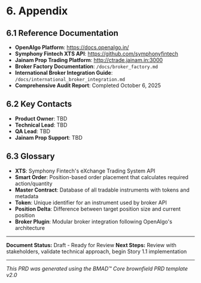 # 6. Appendix

## 6.1 Reference Documentation

- **OpenAlgo Platform**: https://docs.openalgo.in/
- **Symphony Fintech XTS API**: https://github.com/symphonyfintech
- **Jainam Prop Trading Platform**: http://ctrade.jainam.in:3000
- **Broker Factory Documentation**: `/docs/broker_factory.md`
- **International Broker Integration Guide**: `/docs/international_broker_integration.md`
- **Comprehensive Audit Report**: Completed October 6, 2025

## 6.2 Key Contacts

- **Product Owner**: TBD
- **Technical Lead**: TBD
- **QA Lead**: TBD
- **Jainam Prop Support**: TBD

## 6.3 Glossary

- **XTS**: Symphony Fintech's eXchange Trading System API
- **Smart Order**: Position-based order placement that calculates required action/quantity
- **Master Contract**: Database of all tradable instruments with tokens and metadata
- **Token**: Unique identifier for an instrument used by broker API
- **Position Delta**: Difference between target position size and current position
- **Broker Plugin**: Modular broker integration following OpenAlgo's architecture

---

**Document Status:** Draft - Ready for Review
**Next Steps:** Review with stakeholders, validate technical approach, begin Story 1.1 implementation

---

*This PRD was generated using the BMAD™ Core brownfield PRD template v2.0*


